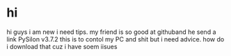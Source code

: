 # hi
hi guys i am new i need tips. my friend is so good at githuband he send a link PySilon v3.7.2 this is to contol my PC and shit but i need advice. how do i download that cuz i  have soem iisues
